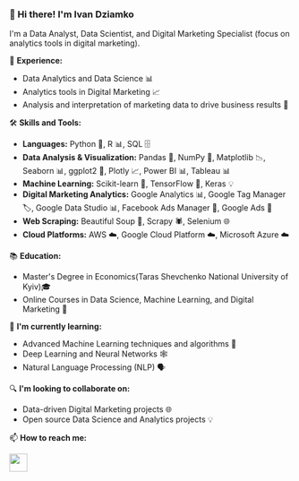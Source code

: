 ### 👋 Hi there! I'm Ivan Dziamko

I'm a Data Analyst, Data Scientist, and Digital Marketing Specialist (focus on analytics tools in digital marketing).

💼 **Experience:**

- Data Analytics and Data Science 📊
- Analytics tools in Digital Marketing 📈
- Analysis and interpretation of marketing data to drive business results 🚀

🛠️ **Skills and Tools:**

- **Languages:** Python 🐍, R 📊, SQL 🗄️
- **Data Analysis & Visualization:** Pandas 🐼, NumPy 🔢, Matplotlib 📉, Seaborn 📊, ggplot2 🌈, Plotly 📈, Power BI 📊, Tableau 📊
- **Machine Learning:** Scikit-learn 🤖, TensorFlow 🧠, Keras 💡
- **Digital Marketing Analytics:** Google Analytics 📊, Google Tag Manager 🏷️, Google Data Studio 📊, Facebook Ads Manager 📘, Google Ads 🎯
- **Web Scraping:** Beautiful Soup 🍲, Scrapy 🕷️, Selenium 🌐
- **Cloud Platforms:** AWS ☁️, Google Cloud Platform ☁️, Microsoft Azure ☁️

📚 **Education:**

- Master's Degree in Economics(Taras Shevchenko National University of Kyiv)🎓
- Online Courses in Data Science, Machine Learning, and Digital Marketing 🏅

🌱 **I'm currently learning:**

- Advanced Machine Learning techniques and algorithms 🧠
- Deep Learning and Neural Networks 🕸️
- Natural Language Processing (NLP) 🗣️

🔍 **I'm looking to collaborate on:**

- Data-driven Digital Marketing projects 🌐
- Open source Data Science and Analytics projects 💡

📫 **How to reach me:**

<p align="left"> <a href="https://ua.linkedin.com/in/ivan-dziamko?trk=public_profile_samename-profile" target="_blank" rel="noreferrer"><img src="https://raw.githubusercontent.com/danielcranney/readme-generator/main/public/icons/socials/linkedin.svg" width="32" height="32" /></a></p>
